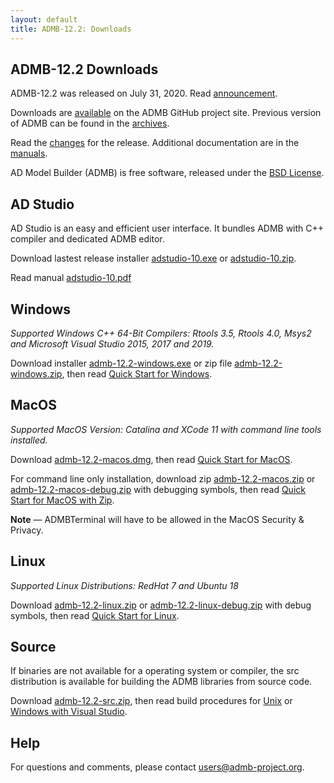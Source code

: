 ```yaml
---
layout: default
title: ADMB-12.2: Downloads
---
```


ADMB-12.2 Downloads
-------------------

ADMB-12.2 was released on July 31, 2020.  Read [announcement](http://www.admb-project.org/2020/07/31/ADMB-12.2-release.html).  

Downloads are [available](https://github.com/admb-project/admb/releases/tag/admb-12.2/) on the ADMB GitHub project site.  Previous version of ADMB can be found in the [archives](http://www.admb-project.org/downloads/archives.html).

Read the [changes](https://github.com/admb-project/admb/blob/admb-12.2/CHANGES.md) for the release.  Additional documentation are in the [manuals](http://www.admb-project.org/docs/manuals/).

AD Model Builder (ADMB) is free software, released under the [BSD License](https://raw.githubusercontent.com/admb-project/admb/admb-12.2/LICENSE.txt).

AD Studio
---------

AD Studio is an easy and efficient user interface. It bundles ADMB with C++ compiler and dedicated ADMB editor.

Download lastest release installer [adstudio-10.exe](https://github.com/admb-project/adstudio/releases/download/1.0/adstudio-10.exe) or 
[adstudio-10.zip](https://github.com/admb-project/adstudio/releases/download/1.0/adstudio-10.zip).

Read manual [adstudio-10.pdf](https://github.com/admb-project/adstudio/releases/download/1.0/adstudio-10.pdf)

Windows
-------

_Supported Windows C++ 64-Bit Compilers: Rtools 3.5, Rtools 4.0, Msys2 and Microsoft Visual Studio 2015, 2017 and 2019._

Download installer [admb-12.2-windows.exe](https://github.com/admb-project/admb/releases/download/admb-12.2/admb-12.2-windows.exe) or zip file [admb-12.2-windows.zip](https://github.com/admb-project/admb/releases/download/admb-12.2/admb-12.2-windows.zip), then read [Quick Start for Windows](QuickStartWindows.md).

MacOS
-----
  
_Supported MacOS Version: Catalina and XCode 11 with command line tools installed._

Download [admb-12.2-macos.dmg](https://github.com/admb-project/admb/releases/download/admb-12.2/admb-12.2-macos.dmg), then read [Quick Start for MacOS](QuickStartMacOS.md).

For command line only installation, download zip [admb-12.2-macos.zip](https://github.com/admb-project/admb/releases/download/admb-12.2/admb-12.2-macos.zip) or [admb-12.2-macos-debug.zip](https://github.com/admb-project/admb/releases/download/admb-12.2/admb-12.2-macos-debug.zip) with debugging symbols, then read [Quick Start for MacOS with Zip](QuickStartMacOSZip.md).


**Note** &mdash; ADMBTerminal will have to be allowed in the MacOS Security & Privacy.

Linux
-----

_Supported Linux Distributions: RedHat 7 and Ubuntu 18_

Download [admb-12.2-linux.zip](https://github.com/admb-project/admb/releases/download/admb-12.2/admb-12.2-linux.zip) or [admb-12.2-linux-debug.zip](https://github.com/admb-project/admb/releases/download/admb-12.2/admb-12.2-linux-debug.zip) with debug symbols, then read [Quick Start for Linux](QuickStartLinux.md).

Source
------

If binaries are not available for a operating system or compiler, the src distribution is available for building the ADMB libraries from source code.

Download [admb-12.2-src.zip](https://github.com/admb-project/admb/releases/download/admb-12.2/admb-12.2-src.zip), then read build procedures for [Unix](admb-12.2/BuildingSourceUnix.md) or [Windows with Visual Studio](admb-12.2/BuildingSourceVisualStudio.md).

Help
----

For questions and comments, please contact users@admb-project.org.
